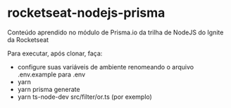 # rocketseat-nodejs-prisma
Conteúdo aprendido no módulo de Prisma.io da trilha de NodeJS do Ignite da Rocketseat

Para executar, após clonar, faça:

- configure suas variáveis de ambiente renomeando o arquivo .env.example para .env
- yarn
- yarn prisma generate
- yarn ts-node-dev src/filter/or.ts (por exemplo)